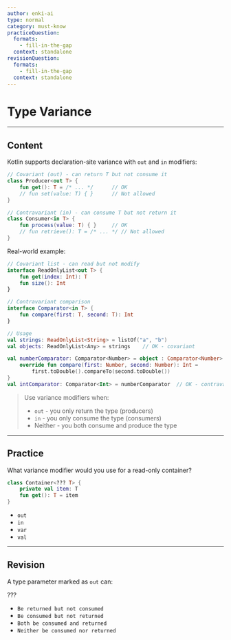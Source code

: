 ```yaml
---
author: enki-ai
type: normal
category: must-know
practiceQuestion:
  formats:
    - fill-in-the-gap
  context: standalone
revisionQuestion:
  formats:
    - fill-in-the-gap
  context: standalone
---
```


# Type Variance

---
## Content

Kotlin supports declaration-site variance with `out` and `in` modifiers:

```kotlin
// Covariant (out) - can return T but not consume it
class Producer<out T> {
    fun get(): T = /* ... */      // OK
    // fun set(value: T) { }      // Not allowed
}

// Contravariant (in) - can consume T but not return it
class Consumer<in T> {
    fun process(value: T) { }     // OK
    // fun retrieve(): T = /* ... */ // Not allowed
}
```

Real-world example:
```kotlin
// Covariant list - can read but not modify
interface ReadOnlyList<out T> {
    fun get(index: Int): T
    fun size(): Int
}

// Contravariant comparison
interface Comparator<in T> {
    fun compare(first: T, second: T): Int
}

// Usage
val strings: ReadOnlyList<String> = listOf("a", "b")
val objects: ReadOnlyList<Any> = strings    // OK - covariant

val numberComparator: Comparator<Number> = object : Comparator<Number> {
    override fun compare(first: Number, second: Number): Int = 
        first.toDouble().compareTo(second.toDouble())
}
val intComparator: Comparator<Int> = numberComparator  // OK - contravariant
```

> Use variance modifiers when:
> - `out` - you only return the type (producers)
> - `in` - you only consume the type (consumers)
> - Neither - you both consume and produce the type

---
## Practice

What variance modifier would you use for a read-only container?

```kotlin
class Container<??? T> {
    private val item: T
    fun get(): T = item
}
```

- `out`
- `in`
- `var`
- `val`

---
## Revision

A type parameter marked as `out` can:

???

- `Be returned but not consumed`
- `Be consumed but not returned`
- `Both be consumed and returned`
- `Neither be consumed nor returned` 